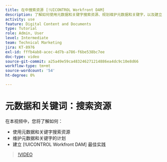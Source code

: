 ```yaml
---
title: 在中搜索资源 [!UICONTROL Workfront DAM]
description: 了解如何使用元数据和关键字搜索资源、规划维护元数据和关键字，以及建立 [!UICONTROL Workfront DAM] 最佳实践。
activity: use
feature: Digital Content and Documents
type: Tutorial
role: Admin, User
level: Intermediate
team: Technical Marketing
jira: KT-8976
exl-id: fffb4ab8-acec-4d7b-a786-f6be538bc7ee
doc-type: video
source-git-commit: a25a49e59ca483246271214886ea4dc9c10e8d66
workflow-type: tm+mt
source-wordcount: '54'
ht-degree: 0%

---
```


# 元数据和关键词：搜索资源

在本视频中，您将了解如何：

* 使用元数据和关键字搜索资源
* 维护元数据和关键字的计划
* 建立 [!UICONTROL Workfront DAM] 最佳实践

>[!VIDEO](https://video.tv.adobe.com/v/335239/?quality=12&learn=on)
